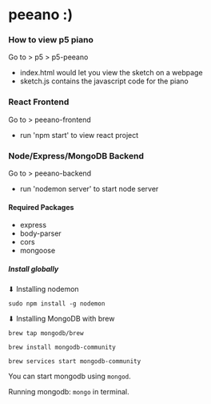 # peeano :)

### How to view p5 piano
Go to > p5 > p5-peeano 
- index.html would let you view the sketch on a webpage 
- sketch.js contains the javascript code for the piano 

### React Frontend
Go to > peeano-frontend
- run 'npm start' to view react project

### Node/Express/MongoDB Backend
Go to > peeano-backend
- run 'nodemon server' to start node server

#### Required Packages
- express
- body-parser
- cors
- mongoose

##### Install globally
⬇ Installing nodemon

`sudo npm install -g nodemon`

⬇ Installing MongoDB with brew

`brew tap mongodb/brew`

`brew install mongodb-community`

`brew services start mongodb-community`

You can start mongodb using `mongod`.

Running mongodb: `mongo` in terminal.
